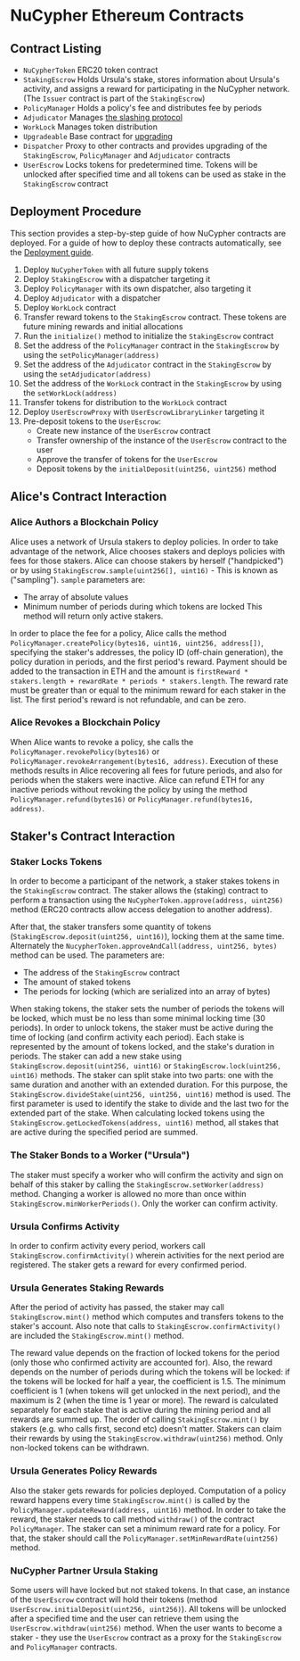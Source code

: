 # NuCypher Ethereum Contracts


## Contract Listing

* `NuCypherToken` ERC20 token contract
* `StakingEscrow` Holds Ursula's stake, stores information about Ursula's activity, and assigns a reward for participating in the NuCypher network. (The `Issuer` contract is part of the `StakingEscrow`)
* `PolicyManager` Holds a policy's fee and distributes fee by periods
* `Adjudicator` Manages [the slashing protocol](/architecture/slashing)
* `WorkLock` Manages token distribution
* `Upgradeable` Base contract for [upgrading](/architecture/upgradeable_proxy_contracts)
* `Dispatcher` Proxy to other contracts and provides upgrading of the `StakingEscrow`, `PolicyManager` and `Adjudicator` contracts
* `UserEscrow` Locks tokens for predetermined time. Tokens will be unlocked after specified time and all tokens can be used as stake in the `StakingEscrow` contract

## Deployment Procedure

This section provides a step-by-step guide of how NuCypher contracts are deployed.
For a guide of how to deploy these contracts automatically, see the [Deployment guide](/guides/deployment_guide).

1. Deploy `NuCypherToken` with all future supply tokens
2. Deploy `StakingEscrow` with a dispatcher targeting it
3. Deploy `PolicyManager` with its own dispatcher, also targeting it
4. Deploy `Adjudicator` with a dispatcher
5. Deploy `WorkLock` contract
6. Transfer reward tokens to the `StakingEscrow` contract. These tokens are future mining rewards and initial allocations
7. Run the `initialize()` method to initialize the `StakingEscrow` contract
8. Set the address of the `PolicyManager` contract  in the `StakingEscrow` by using the `setPolicyManager(address)`
9. Set the address of the `Adjudicator` contract  in the `StakingEscrow` by using the `setAdjudicator(address)`
10. Set the address of the `WorkLock` contract  in the `StakingEscrow` by using the `setWorkLock(address)`
11. Transfer tokens for distribution to the `WorkLock` contract
12. Deploy `UserEscrowProxy` with `UserEscrowLibraryLinker` targeting it
13. Pre-deposit tokens to the `UserEscrow`:
	* Create new instance of the `UserEscrow` contract 
	* Transfer ownership of the instance of the `UserEscrow` contract to the user
	* Approve the transfer of tokens for the `UserEscrow`
	* Deposit tokens by the `initialDeposit(uint256, uint256)` method

## Alice's Contract Interaction

### Alice Authors a Blockchain Policy

Alice uses a network of Ursula stakers to deploy policies.
In order to take advantage of the network, Alice chooses stakers and deploys policies with fees for those stakers.
Alice can choose stakers by herself ("handpicked") or by using `StakingEscrow.sample(uint256[], uint16)` - This is  known as ("sampling").
`sample` parameters are:
* The array of absolute values
* Minimum number of periods during which tokens are locked
This method will return only active stakers.

In order to place the fee for a policy, Alice calls the method `PolicyManager.createPolicy(bytes16, uint16, uint256, address[])`,
specifying the staker's addresses, the policy ID (off-chain generation), the policy duration in periods, and the first period's reward.
Payment should be added to the transaction in ETH and the amount is `firstReward * stakers.length + rewardRate * periods * stakers.length`.
The reward rate must be greater than or equal to the minimum reward for each staker in the list. The first period's reward is not refundable, and can be zero.

### Alice Revokes a Blockchain Policy

When Alice wants to revoke a policy, she calls the `PolicyManager.revokePolicy(bytes16)` or `PolicyManager.revokeArrangement(bytes16, address)`.
Execution of these methods results in Alice recovering all fees for future periods, and also for periods when the stakers were inactive.
Alice can refund ETH for any inactive periods without revoking the policy by using the method `PolicyManager.refund(bytes16)` or `PolicyManager.refund(bytes16, address)`.


## Staker's Contract Interaction


### Staker Locks Tokens

In order to become a participant of the network, a staker stakes tokens in the `StakingEscrow` contract.
The staker allows the (staking) contract to perform a transaction using the `NuCypherToken.approve(address, uint256)` method
(ERC20 contracts allow access delegation to another address).

After that, the staker transfers some quantity of tokens (`StakingEscrow.deposit(uint256, uint16)`), locking them at the same time.
Alternately the `NucypherToken.approveAndCall(address, uint256, bytes)` method can be used.
The parameters are:
* The address of the `StakingEscrow` contract
* The amount of staked tokens
* The periods for locking (which are serialized into an array of bytes)

When staking tokens, the staker sets the number of periods the tokens will be locked, which must be no less than some minimal locking time (30 periods).
In order to unlock tokens, the staker must be active during the time of locking (and confirm activity each period).
Each stake is represented by the amount of tokens locked, and the stake's duration in periods.
The staker can add a new stake using `StakingEscrow.deposit(uint256, uint16)` or `StakingEscrow.lock(uint256, uint16)` methods.
The staker can split stake into two parts: one with the same duration and another with an extended duration.
For this purpose, the `StakingEscrow.divideStake(uint256, uint256, uint16)` method is used.
The first parameter is used to identify the stake to divide and the last two for the extended part of the stake.
When calculating locked tokens using the `StakingEscrow.getLockedTokens(address, uint16)` method, all stakes that are active during the specified period are summed.


### The Staker Bonds to a Worker ("Ursula")
The staker must specify a worker who will confirm the activity and sign on behalf of this staker by calling the `StakingEscrow.setWorker(address)` method.
Changing a worker is allowed no more than once within `StakingEscrow.minWorkerPeriods()`.
Only the worker can confirm activity.


### Ursula Confirms Activity

In order to confirm activity every period, workers call `StakingEscrow.confirmActivity()` wherein activities for the next period are registered.
The staker gets a reward for every confirmed period.

### Ursula Generates Staking Rewards
After the period of activity has passed, the staker may call `StakingEscrow.mint()` method which computes and transfers tokens to the staker's account.
Also note that calls to `StakingEscrow.confirmActivity()` are included the `StakingEscrow.mint()` method.

The reward value depends on the fraction of locked tokens for the period (only those who confirmed activity are accounted for).
Also, the reward depends on the number of periods during which the tokens will be locked: if the tokens will be locked for half a year, the coefficient is 1.5.
The minimum coefficient is 1 (when tokens will get unlocked in the next period), and the maximum is 2 (when the time is 1 year or more).
The reward is calculated separately for each stake that is active during the mining period and all rewards are summed up.
The order of calling `StakingEscrow.mint()` by stakers (e.g. who calls first, second etc) doesn't matter.
Stakers can claim their rewards by using the `StakingEscrow.withdraw(uint256)` method. Only non-locked tokens can be withdrawn.


### Ursula Generates Policy Rewards
Also the staker gets rewards for policies deployed.
Computation of a policy reward happens every time `StakingEscrow.mint()` is called by the `PolicyManager.updateReward(address, uint16)` method.
In order to take the reward, the staker needs to call method `withdraw()` of the contract `PolicyManager`.
The staker can set a minimum reward rate for a policy. For that, the staker should call the `PolicyManager.setMinRewardRate(uint256)` method.


### NuCypher Partner Ursula Staking
Some users will have locked but not staked tokens.
In that case, an instance of the `UserEscrow` contract will hold their tokens (method `UserEscrow.initialDeposit(uint256, uint256)`).
All tokens will be unlocked after a specified time and the user can retrieve them using the `UserEscrow.withdraw(uint256)` method.
When the user wants to become a staker - they use the `UserEscrow` contract as a proxy for the `StakingEscrow` and `PolicyManager` contracts.


